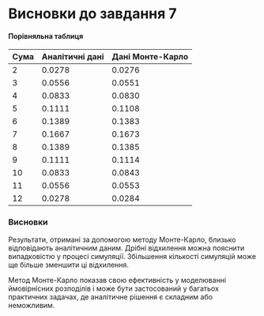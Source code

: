 # Висновки до завдання 7

#### Порівняльна таблиця

| Сума | Аналітичні дані | Дані Монте-Карло |
|------|------------------|-------------------|
| 2    | 0.0278           | 0.0276            |
| 3    | 0.0556           | 0.0551            |
| 4    | 0.0833           | 0.0830            |
| 5    | 0.1111           | 0.1108            |
| 6    | 0.1389           | 0.1383            |
| 7    | 0.1667           | 0.1673            |
| 8    | 0.1389           | 0.1385            |
| 9    | 0.1111           | 0.1114            |
| 10   | 0.0833           | 0.0843            |
| 11   | 0.0556           | 0.0553            |
| 12   | 0.0278           | 0.0284            |

### Висновки

Результати, отримані за допомогою методу Монте-Карло, близько відповідають аналітичним даним. Дрібні відхилення можна пояснити випадковістю у процесі симуляції. Збільшення кількості симуляцій може ще більше зменшити ці відхилення.

Метод Монте-Карло показав свою ефективність у моделюванні ймовірнісних розподілів і може бути застосований у багатьох практичних задачах, де аналітичне рішення є складним або неможливим.